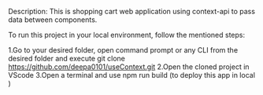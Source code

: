 Description:
This is shopping cart web application using context-api to pass data between components.



To run this project in your local environment, follow the mentioned steps:

1.Go to your desired folder, open command prompt or any CLI from the desired folder and execute git clone https://github.com/deepa0101/useContext.git
2.Open the cloned project in VScode
3.Open a terminal and use npm run build (to deploy this app in local )
